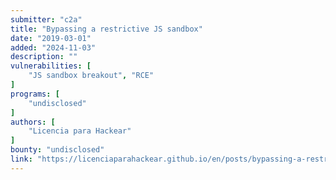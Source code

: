 ```yaml
---
submitter: "c2a"
title: "Bypassing a restrictive JS sandbox"
date: "2019-03-01"
added: "2024-11-03"
description: ""
vulnerabilities: [
    "JS sandbox breakout", "RCE"
]
programs: [
    "undisclosed"
]
authors: [
    "Licencia para Hackear"
]
bounty: "undisclosed"
link: "https://licenciaparahackear.github.io/en/posts/bypassing-a-restrictive-js-sandbox/"
---
```





